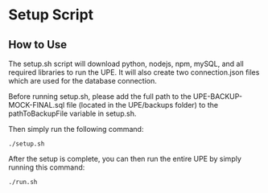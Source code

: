 # Setup Script

## How to Use

The setup.sh script will download python, nodejs, npm, mySQL, and all required libraries to run the UPE.
It will also create two connection.json files which are used for the database connection.

Before running setup.sh, please add the full path to the UPE-BACKUP-MOCK-FINAL.sql file (located in the UPE/backups folder) to the pathToBackupFile variable in setup.sh.

Then simply run the following command:
```
./setup.sh
```

After the setup is complete, you can then run the entire UPE by simply running this command:
```
./run.sh
```